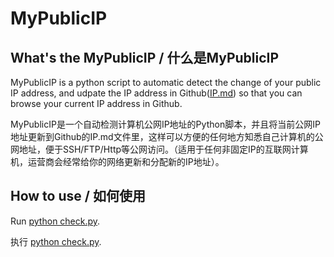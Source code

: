 # MyPublicIP

What's the MyPublicIP / 什么是MyPublicIP
----------
MyPublicIP is a python script to automatic detect the change of your public IP address, and udpate the IP address in Github([IP.md](https://github.com/WongKang/MyPublicIP/blob/master/README.md)) so that you can browse your current IP address in Github.

MyPublicIP是一个自动检测计算机公网IP地址的Python脚本，并且将当前公网IP地址更新到Github的IP.md文件里，这样可以方便的任何地方知悉自己计算机的公网地址，便于SSH/FTP/Http等公网访问。（适用于任何非固定IP的互联网计算机，运营商会经常给你的网络更新和分配新的IP地址）。

How to use / 如何使用
--------
Run [python check.py](https://github.com/WongKang/MyPublicIP/blob/master/check.py).

执行 [python check.py](https://github.com/WongKang/MyPublicIP/blob/master/check.py).
